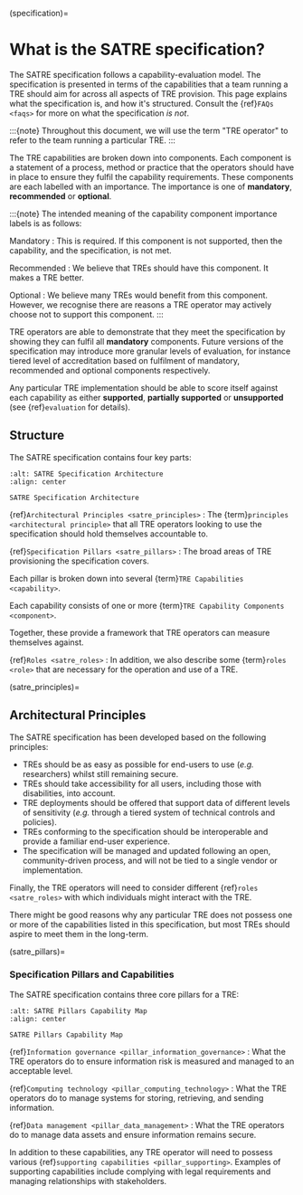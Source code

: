 (specification)=

# What is the SATRE specification?

<!-- What this document intends to do (and what it doesn't), the level of detail we aim for contrasted with other technical standards -->

The SATRE specification follows a capability-evaluation model.
The specification is presented in terms of the capabilities that a team running a TRE should aim for across all aspects of TRE provision.
This page explains what the specification is, and how it's structured. Consult the {ref}`FAQs <faqs>` for more on what the specification *is not*.

:::{note}
Throughout this document, we will use the term "TRE operator" to refer to the team running a particular TRE.
:::

The TRE capabilities are broken down into components.
Each component is a statement of a process, method or practice that the operators should have in place to ensure they fulfil the capability requirements.
These components are each labelled with an importance.
The importance is one of **mandatory**, **recommended** or **optional**.

:::{note}
The intended meaning of the capability component importance labels is as follows:

Mandatory
: This is required. If this component is not supported, then the capability, and the specification, is not met.

Recommended
: We believe that TREs should have this component. It makes a TRE better.

Optional
: We believe many TREs would benefit from this component. However, we recognise there are reasons a TRE operator may actively choose not to support this component.
:::

TRE operators are able to demonstrate that they meet the specification by showing they can fulfil all **mandatory** components.
Future versions of the specification may introduce more granular levels of evaluation, for instance tiered level of accreditation based on fulfilment of mandatory, recommended and optional components respectively.

Any particular TRE implementation should be able to score itself against each capability as either **supported**, **partially supported** or **unsupported** (see {ref}`evaluation` for details).

## Structure

The SATRE specification contains four key parts:

```{figure} ../images/Architecture.svg
:alt: SATRE Specification Architecture
:align: center

SATRE Specification Architecture
```

{ref}`Architectural Principles <satre_principles>`
: The {term}`principles <architectural principle>` that all TRE operators looking to use the specification should hold themselves accountable to.

{ref}`Specification Pillars <satre_pillars>`
: The broad areas of TRE provisioning the specification covers.

Each pillar is broken down into several {term}`TRE Capabilities <capability>`.

Each capability consists of one or more {term}`TRE Capability Components <component>`.

Together, these provide a framework that TRE operators can measure themselves against.

{ref}`Roles <satre_roles>`
: In addition, we also describe some {term}`roles <role>` that are necessary for the operation and use of a TRE.

(satre_principles)=

## Architectural Principles

The SATRE specification has been developed based on the following principles:

- TREs should be as easy as possible for end-users to use (_e.g._ researchers) whilst still remaining secure.
- TREs should take accessibility for all users, including those with disabilities, into account.
- TRE deployments should be offered that support data of different levels of sensitivity (_e.g._ through a tiered system of technical controls and policies).
- TREs conforming to the specification should be interoperable and provide a familiar end-user experience.
- The specification will be managed and updated following an open, community-driven process, and will not be tied to a single vendor or implementation.

Finally, the TRE operators will need to consider different {ref}`roles <satre_roles>` with which individuals might interact with the TRE.

There might be good reasons why any particular TRE does not possess one or more of the capabilities listed in this specification, but most TREs should aspire to meet them in the long-term.

(satre_pillars)=

### Specification Pillars and Capabilities

The SATRE specification contains three core pillars for a TRE:

```{figure} ../images/Capability_Map/full.drawio.svg
:alt: SATRE Pillars Capability Map
:align: center

SATRE Pillars Capability Map
```

{ref}`Information governance <pillar_information_governance>`
: What the TRE operators do to ensure information risk is measured and managed to an acceptable level.

{ref}`Computing technology <pillar_computing_technology>`
: What the TRE operators do to manage systems for storing, retrieving, and sending information.

{ref}`Data management <pillar_data_management>`
: What the TRE operators do to manage data assets and ensure information remains secure.

In addition to these capabilities, any TRE operator will need to possess various {ref}`supporting capabilities <pillar_supporting>`.
Examples of supporting capabilities include complying with legal requirements and managing relationships with stakeholders.
